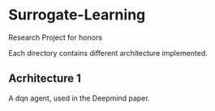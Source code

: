 # Surrogate-Learning
Research Project for honors

Each directory contains different architecture implemented.

## Acrhitecture 1
A dqn agent, used in the Deepmind paper. 


